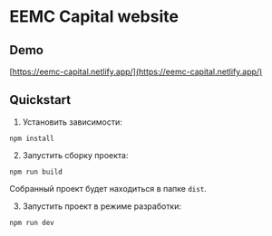 # EEMC Capital website


## Demo

[https://eemc-capital.netlify.app/](https://eemc-capital.netlify.app/)

## Quickstart


1. Установить зависимости:

```
npm install
```

2. Запустить сборку проекта:

```
npm run build
```
Собранный проект будет находиться в папке `dist`.


3. Запустить проект в режиме разработки:

```
npm run dev
```
